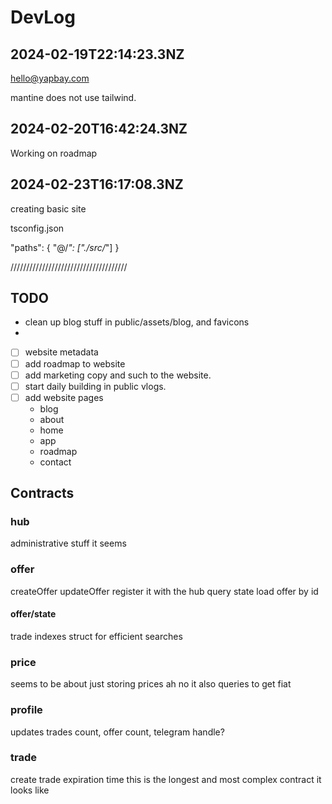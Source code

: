 # DevLog

## 2024-02-19T22:14:23.3NZ

hello@yapbay.com

mantine does not use tailwind.

## 2024-02-20T16:42:24.3NZ

Working on roadmap

## 2024-02-23T16:17:08.3NZ

creating basic site

tsconfig.json

"paths": {
"@/_": ["./src/_"]
}

/////////////////////////////////////

## TODO

- clean up blog stuff in public/assets/blog, and favicons
-

- [ ] website metadata
- [ ] add roadmap to website
- [ ] add marketing copy and such to the website.
- [ ] start daily building in public vlogs.
- [ ] add website pages
  - blog
  - about
  - home
  - app
  - roadmap
  - contact

## Contracts

### hub

administrative stuff it seems

### offer

createOffer
updateOffer
register it with the hub
query state
load offer by id

#### offer/state

trade indexes struct for efficient searches

### price

seems to be about just storing prices
ah no it also queries to get fiat

### profile

updates trades count, offer count, telegram handle?

### trade

create trade
expiration time
this is the longest and most complex contract it looks like
